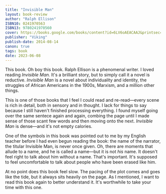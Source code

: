 ```yaml
---
title: "Invisible Man"
layout: book-review
author: "Ralph Ellison"
ISBN10: 0241970563
ISBN13: 9780241970560
cover: https://books.google.com/books/content?id=6LV6oAEACAAJ&printsec=frontcover&img=1&zoom=1&source=gbs_api
publisher: "Viking"
publish-date: 2014-08-14
canon: true
tags: book
date: 2023-06-08
---
```

This book.
Oh boy this book.
Ralph Ellison is a phenomenal writer.
I loved reading *Invisible Man.* It's a brilliant story, but to simply call it a novel is reductive.
*Invisible Man* is a novel about individuality and identity, the struggles of African Americans in the 1900s, Marxism, and a million other things.

This is one of those books that I feel I could read and re-read—every scene is rich in detail, both in sensory and in thought.
I lack for things to say because I still haven't finished processing everything.
I found myself going over the same sentece again and again, combing the page until I made sense of those scant few words and then moving onto the next.
*Invisible Man* is dense—and it's not empty calories.

One of the symbols in this book was pointed out to me by my English teacher before I had even begun reading the book: the name of the narrator, the titular Invisible Man, is never once given.
Oh, there are moments that allude to a name, and he is called a name—but it is not *his* name.
It doesn't feel right to talk about him without a name.
That's important.
It's supposed to feel uncomfortable to talk about people who have been erased like him.

At no point does this book feel slow.
The pacing of the plot comes and goes like the tide, but it always sits heavily on the page.
As I mentioned, I want to read this book again to better understand it.
It's worthwhile to take your time with this one.